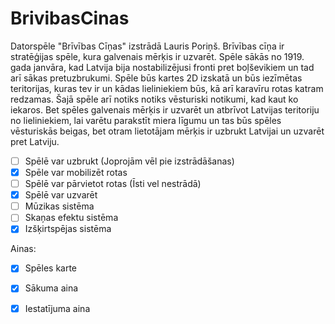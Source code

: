 # BrivibasCinas

Datorspēle "Brīvības Cīņas" izstrādā Lauris Poriņš. Brīvības cīņa ir stratēģijas spēle, kura galvenais mērķis ir uzvarēt.
Spēle sākās no 1919. gada janvāra, kad Latvija bija nostabilizējusi fronti pret boļševikiem un tad arī sākas pretuzbrukumi. Spēle būs kartes 2D izskatā un būs iezīmētas teritorijas, kuras tev ir un kādas lieliniekiem būs, kā arī karavīru rotas katram redzamas. Šajā spēle arī notiks notiks vēsturiski notikumi, kad kaut ko iekaros. Bet spēles galvenais mērķis ir uzvarēt un atbrīvot Latvijas teritoriju no lieliniekiem, lai varētu parakstīt miera līgumu un tas būs spēles vēsturiskās beigas, bet otram lietotājam mērķis ir uzbrukt Latvijai un uzvarēt pret Latviju. 

- [ ] Spēlē var uzbrukt (Joprojām vēl pie izstrādāšanas)
- [x] Spēle var mobilizēt rotas
- [ ] Spēlē var pārvietot rotas (Īsti vel nestrādā)
- [x] Spēlē var uzvarēt
- [ ] Mūzikas sistēma
- [ ] Skaņas efektu sistēma
- [x] Izšķirtspējas sistēma

Ainas:
- [x] Spēles karte
- [x] Sākuma aina
- [x] Iestatījuma aina


